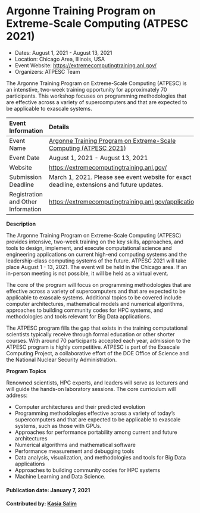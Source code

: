 # Argonne Training Program on Extreme-Scale Computing (ATPESC 2021)

- Dates: August 1, 2021 - August 13, 2021
- Location: Chicago Area, Illinois, USA
- Event Website: https://extremecomputingtraining.anl.gov/
- Organizers: ATPESC Team

<!-- begin deck text -->
The Argonne Training Program on Extreme-Scale Computing (ATPESC) is an intenstive, two-week training opportunity for approximately 70 participants. This workshop focuses on programming methodologies that are effective across a variety of supercomputers and that are expected to be applicable to exascale systems.
<!-- end deck text -->

Event Information | Details
:--- | :---			   
Event Name | [Argonne Training Program on Extreme-Scale Computing (ATPESC 2021)](https://extremecomputingtraining.anl.gov/)
Event Date | August 1, 2021 - August 13, 2021
Website | https://extremecomputingtraining.anl.gov/
Submission Deadline | March 1, 2021. Please see event website for exact deadline, extensions and future updates.
Registration and Other Information | https://extremecomputingtraining.anl.gov/application/


**Description** 

The Argonne Training Program on Extreme-Scale Computing (ATPESC) provides intensive, two-week training on the key skills, approaches, and tools to design, implement, and execute computational science and engineering applications on current high-end computing systems and the leadership-class computing systems of the future. ATPESC 2021 will take place August 1 - 13, 2021. The event will be held in the Chicago area. If an in-person meeting is not possible, it will be held as a virtual event. 

The core of the program will focus on programming methodologies that are effective across a variety of supercomputers and that are expected to be applicable to exascale systems. Additional topics to be covered include computer architectures, mathematical models and numerical algorithms, approaches to building community codes for HPC systems, and methodologies and tools relevant for Big Data applications.

The ATPESC program fills the gap that exists in the training computational scientists typically receive through formal education or other shorter courses. With around 70 participants accepted each year, admission to the ATPESC program is highly competitive. ATPESC is part of the Exascale Computing Project, a collaborative effort of the DOE Office of Science and the National Nuclear Security Administration.

**Program Topics**

Renowned scientists, HPC experts, and leaders will serve as lecturers and will guide the hands-on laboratory sessions. The core curriculum will address:

* Computer architectures and their predicted evolution
* Programming methodologies effective across a variety of today’s supercomputers and that are expected to be applicable to exascale systems, such as those with GPUs.
* Approaches for performance portability among current and future architectures
* Numerical algorithms and mathematical software
* Performance measurement and debugging tools
* Data analysis, visualization, and methodologies and tools for Big Data applications
* Approaches to building community codes for HPC systems
* Machine Learning and Data Science.


#### Publication date: January 7, 2021
#### Contributed by: [Kasia Salim](https://github.com/karbarz)

<!---
Publish: preview
Categories: skills, performance 
Topics: online learning, High-performance computing (HPC), Performance at Leadership Computing Facilities
Tags: 
Level: 2
RSS update: 2021-01-07
Prerequisites: none
Aggregate: none
--->
